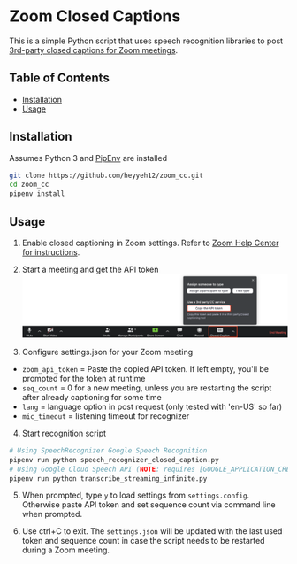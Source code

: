# Zoom Closed Captions

This is a simple Python script that uses speech recognition libraries to post [3rd-party closed captions for Zoom meetings](https://support.zoom.us/hc/en-us/articles/115002212983-Integrating-a-third-party-closed-captioning-service).

## Table of Contents

- [Installation](#installation)
- [Usage](#usage)

## Installation

Assumes Python 3 and [PipEnv](https://pipenv-fork.readthedocs.io/en/latest/) are installed
```sh
git clone https://github.com/heyyeh12/zoom_cc.git
cd zoom_cc
pipenv install
```

## Usage

1. Enable closed captioning in Zoom settings. Refer to [Zoom Help Center for instructions](https://support.zoom.us/hc/en-us/articles/207279736-Getting-started-with-closed-captioning).

2. Start a meeting and get the API token
![Copy Zoom API token](ZoomClosedCaptions.png)

3. Configure settings.json for your Zoom meeting
- `zoom_api_token` = Paste the copied API token. If left empty, you'll be prompted for the token at runtime
- `seq_count` = 0 for a new meeting, unless you are restarting the script after already captioning for some time
- `lang` = language option in post request (only tested with 'en-US' so far)
- `mic_timeout` = listening timeout for recognizer

4. Start recognition script
```sh
# Using SpeechRecognizer Google Speech Recognition
pipenv run python speech_recognizer_closed_caption.py
# Using Google Cloud Speech API (NOTE: requires [GOOGLE_APPLICATION_CREDENTIALS](https://cloud.google.com/speech-to-text/docs/quickstart-client-libraries))
pipenv run python transcribe_streaming_infinite.py
```

5. When prompted, type `y` to load settings from `settings.config`. Otherwise paste API token and set sequence count via command line when prompted.

6. Use ctrl+C to exit. The `settings.json` will be updated with the last used token and sequence count in case the script needs to be restarted during a Zoom meeting.